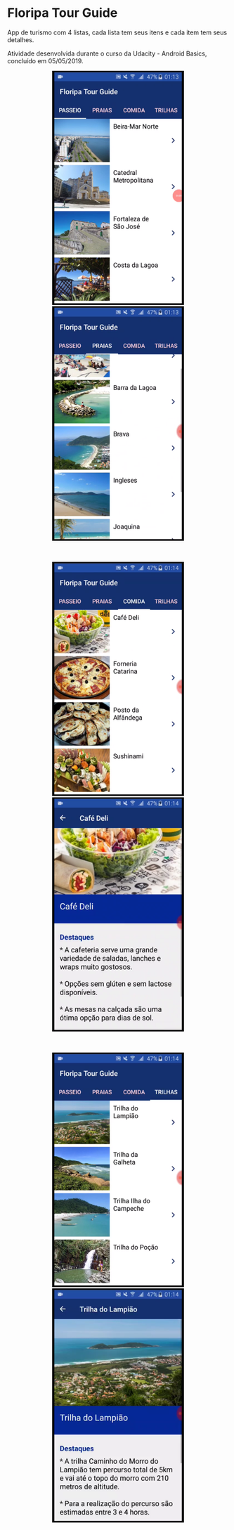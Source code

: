 # Floripa Tour Guide

App de turismo com 4 listas, cada lista tem seus itens e cada item tem seus detalhes. 

Atividade desenvolvida durante o curso da Udacity - Android Basics, concluído em 05/05/2019.

<p align="center">
  <img src="IMG-7160.PNG" width="300" title="hover text"> <img src="IMG-7163.PNG" width="300" title="hover text">
</p>

<br>

<p align="center">
    <img src="IMG-7164.PNG" width="300" title="hover text"> <img src="IMG-7167.PNG" width="300" title="hover text">
</p>

<br>

<p align="center">
    <img src="IMG-7166.PNG" width="300" title="hover text"> <img src="IMG-7165.PNG" width="300" title="hover text">
</p>
